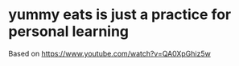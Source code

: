 # yummy eats is just a practice for personal learning

Based on https://www.youtube.com/watch?v=QA0XpGhiz5w